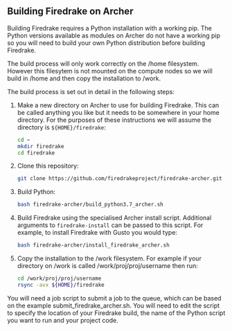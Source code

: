 ## Building Firedrake on Archer

Building Firedrake requires a Python installation with a working pip. The Python versions available as modules on Archer do not have a working pip so you will need to build your own Python distribution before building Firedrake.

The build process will only work correctly on the /home filesystem. However this filesytem is not mounted on the compute nodes so we will build in /home and then copy the installation to /work.

The build process is set out in detail in the following steps:

1.	Make a new directory on Archer to use for building Firedrake. This can be called anything you like but it needs to be somewhere in your home directory. For the purposes of these instructions we will assume the directory is `${HOME}/firedrake`:
    ```bash
    cd ~
    mkdir firedrake
    cd firedrake
2.  Clone this repository:
    ```bash
    git clone https://github.com/firedrakeproject/firedrake-archer.git
    ```
3.  Build Python:
    ```bash
    bash firedrake-archer/build_python3.7_archer.sh
    ```
4.  Build Firedrake using the specialised Archer install script. Additional arguments to `firedrake-install` can be passed to this script. For example, to install Firedrake with Gusto you would type:
    ```bash
    bash firedrake-archer/install_firedrake_archer.sh
    ```
5.  Copy the installation to the /work filesystem. For example if your directory on /work is called /work/proj/proj/username then run:
    ```bash
    cd /work/proj/proj/username
    rsync -avx ${HOME}/firedrake
    ```

You will need a job script to submit a job to the queue, which can be based on the example submit_firedrake_archer.sh. You will need to edit the script to specify the location of your Firedrake build, the name of the Python script you want to run and your project code.
